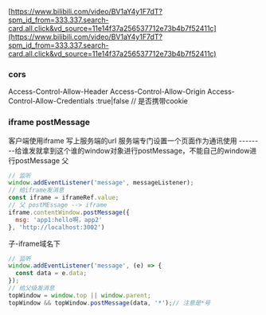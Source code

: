 [https://www.bilibili.com/video/BV1aY4y1F7dT?spm_id_from=333.337.search-card.all.click&vd_source=11e14f37a256537712e73b4b7f52411c](https://www.bilibili.com/video/BV1aY4y1F7dT?spm_id_from=333.337.search-card.all.click&vd_source=11e14f37a256537712e73b4b7f52411c)
### cors
Access-Control-Allow-Header
Access-Control-Allow-Origin 
Access-Control-Allow-Credentials :true|false  // 是否携带cookie

### iframe postMessage
客户端使用iframe 写上服务端的url
服务端专门设置一个页面作为通讯使用
--------给谁发就拿到这个谁的window对象进行postMessage，不能自己的window进行postMessage
父
```javascript
// 监听
window.addEventListener('message', messageListener);
// 给iframe发消息
const iframe = iframeRef.value;
// 父 postMEssage --> iframe 
iframe.contentWindow.postMessage({
  msg: 'app1:hello啊，app2'
}, 'http://localhost:3002')

```
子-iframe域名下
```javascript
// 监听
window.addEventListener('message', (e) => {
  const data = e.data;
});
// 给父级发消息
topWindow = window.top || window.parent;
topWindow && topWindow.postMessage(data, '*');// 注意是*号
```
